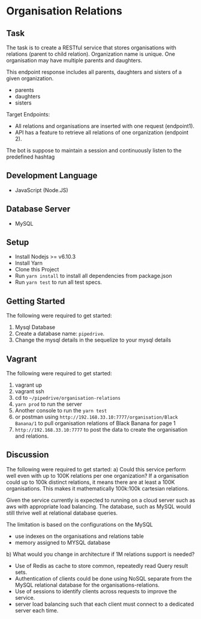 # Organisation Relations

## Task
The task is to create a RESTful service that stores organisations with relations
(parent to child relation). Organization name is unique. One organisation may have multiple
parents and daughters. 
 
This endpoint response includes all parents, daughters and sisters of a given organization. 

* parents
* daughters
* sisters

Target Endpoints:
* All relations and organisations are inserted with one request (endpoint1).
* API has a feature to retrieve all relations of one organization (endpoint 2). 

The bot is suppose to maintain a session and continuously listen to the predefined hashtag

## Development Language
* JavaScript (Node.JS)

## Database Server
* MySQL

## Setup
* Install Nodejs >= v6.10.3
* Install Yarn
* Clone this Project
* Run `yarn install` to install all dependencies from package.json
* Run `yarn test` to run all test specs.

## Getting Started
The following were required to get started:
1. Mysql Database
2. Create a database name: `pipedrive`.
3. Change the mysql details in the sequelize to your mysql details

## Vagrant
The following were required to get started:
1. vagrant up
2. vagrant ssh
3. cd to `~/pipedrive/organisation-relations`
4. `yarn prod` to run the server
5. Another console to run the `yarn test`
6. or postman using `http://192.168.33.10:7777/organisation/Black Banana/1` to pull organisation relations of Black Banana for page 1
7. `http://192.168.33.10:7777` to post the data to create the organisation and relations.

## Discussion
The following were required to get started:
a) Could this service perform well even with up to 100K relations per one organization?
If a organisation could up to 100k distinct relations, it means there are at least a 100K organisations. 
This makes it mathematically 100k:100k cartesian relations.

Given the service currently is expected to running on a cloud server such as aws with appropriate load balancing.
The database, such as MySQL would still thrive well at relational database queries.

The limitation is based on the configurations on the MySQL
* use indexes on the organisations and relations table
* memory assigned to MYSQL database
  
b) What would you change in architecture if 1M relations support is needed?
* Use of Redis as cache to store common, repeatedly read Query result sets.
* Authentication of clients could be done using NoSQL separate from the MySQL relational database for the organisations-relations.
* Use of sessions to identify clients across requests to improve the service.
* server load balancing such that each client must connect to a dedicated server each time.
